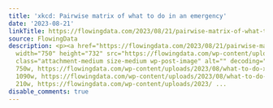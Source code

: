 ```yaml
---
title: 'xkcd: Pairwise matrix of what to do in an emergency'
date: '2023-08-21'
linkTitle: https://flowingdata.com/2023/08/21/pairwise-matrix-of-what-to-do-in-an-emergency/
source: FlowingData
description: <p><a href="https://flowingdata.com/2023/08/21/pairwise-matrix-of-what-to-do-in-an-emergency/"><img
  width="750" height="732" src="https://flowingdata.com/wp-content/uploads/2023/08/what-to-do-xkcd-750x732.png"
  class="attachment-medium size-medium wp-post-image" alt="" decoding="async" srcset="https://flowingdata.com/wp-content/uploads/2023/08/what-to-do-xkcd-750x732.png
  750w, https://flowingdata.com/wp-content/uploads/2023/08/what-to-do-xkcd-1090x1064.png
  1090w, https://flowingdata.com/wp-content/uploads/2023/08/what-to-do-xkcd-210x205.png
  210w, https://flowingdata.com/wp-content/uploads/2023/ ...
disable_comments: true
---
```

<p><a href="https://flowingdata.com/2023/08/21/pairwise-matrix-of-what-to-do-in-an-emergency/"><img width="750" height="732" src="https://flowingdata.com/wp-content/uploads/2023/08/what-to-do-xkcd-750x732.png" class="attachment-medium size-medium wp-post-image" alt="" decoding="async" srcset="https://flowingdata.com/wp-content/uploads/2023/08/what-to-do-xkcd-750x732.png 750w, https://flowingdata.com/wp-content/uploads/2023/08/what-to-do-xkcd-1090x1064.png 1090w, https://flowingdata.com/wp-content/uploads/2023/08/what-to-do-xkcd-210x205.png 210w, https://flowingdata.com/wp-content/uploads/2023/ ...